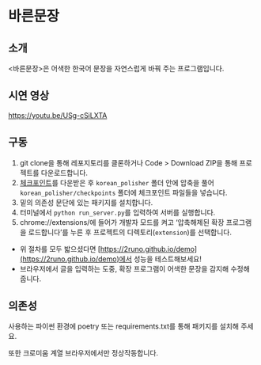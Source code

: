 # 바른문장
## 소개
<바른문장>은 어색한 한국어 문장을 자연스럽게 바꿔 주는 프로그램입니다.

## 시연 영상
https://youtu.be/USg-cSiLXTA

## 구동
1. git clone을 통해 레포지토리를 클론하거나 Code > Download ZIP을 통해 프로젝트를 다운로드합니다.
2. [체크포인트](https://drive.google.com/drive/folders/1ce_IdeLs2fsoIjmo1tYsVpmtt-wTI3Sf?usp=sharing)를 다운받은 후 `korean_polisher` 폴더 안에 압축을 풀어 `korean_polisher/checkpoints` 폴더에 체크포인트 파일들을 넣습니다.
3. 밑의 의존성 문단에 있는 패키지를 설치합니다.
4. 터미널에서 `python run_server.py`를 입력하여 서버를 실행합니다.
5. chrome://extensions/에 들어가 개발자 모드를 켜고 ‘압축해제된 확장 프로그램을 로드합니다’를 누른 후 프로젝트의 디렉토리(`extension`)를 선택합니다.
- 위 절차를 모두 밟으셨다면 [https://2runo.github.io/demo](https://2runo.github.io/demo)에서 성능을 테스트해보세요!
- 브라우저에서 글을 입력하는 도중, 확장 프로그램이 어색한 문장을 감지해 수정해 줍니다.

## 의존성
사용하는 파이썬 환경에 poetry 또는 requirements.txt를 통해 패키지를 설치해 주세요.

또한 크로미움 계열 브라우저에서만 정상작동합니다.
